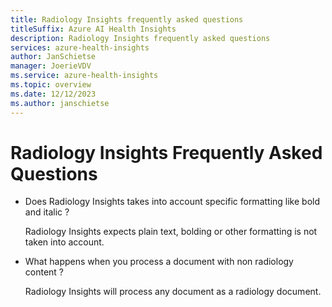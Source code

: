 ```yaml
---
title: Radiology Insights frequently asked questions
titleSuffix: Azure AI Health Insights
description: Radiology Insights frequently asked questions
services: azure-health-insights
author: JanSchietse
manager: JoerieVDV
ms.service: azure-health-insights
ms.topic: overview
ms.date: 12/12/2023
ms.author: janschietse
---
```

# Radiology Insights Frequently Asked Questions

- Does Radiology Insights takes into account specific formatting like bold and italic ?

  Radiology Insights expects plain text, bolding or other formatting is not taken into account.


- What happens when you process a document with non radiology content ?

  Radiology Insights will process any document as a radiology document.
